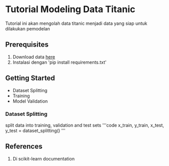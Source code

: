 # Tutorial Modeling Data Titanic

Tutorial ini akan mengolah data titanic menjadi data yang siap untuk dilakukan pemodelan

## Prerequisites

1. Download data [here](https://www.kaggle.com/datasets/fossouodonald/titaniccsv)
2. Instalasi dengan 'pip install requirements.txt'

## Getting Started

- Dataset Splitting
- Training
- Model Validation

### Dataset Splitting

split data into training, validation and test sets
'''code
x_train, y_train, x_test, y_test = dataset_splitting()
'''

## References

1. Di scikit-learn documentation